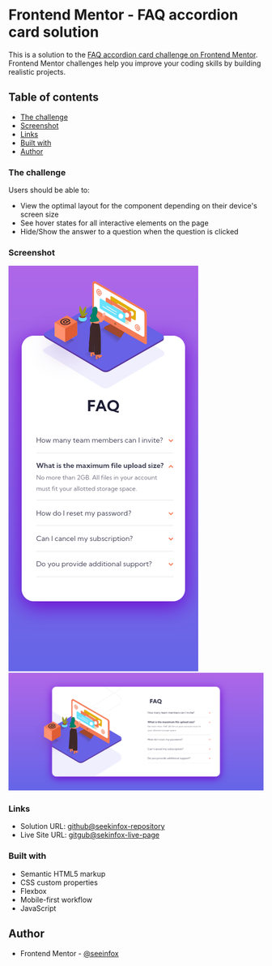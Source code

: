 # Frontend Mentor - FAQ accordion card solution

This is a solution to the [FAQ accordion card challenge on Frontend Mentor](https://www.frontendmentor.io/challenges/faq-accordion-card-XlyjD0Oam). Frontend Mentor challenges help you improve your coding skills by building realistic projects. 

## Table of contents


  - [The challenge](#the-challenge)
  - [Screenshot](#screenshot)
  - [Links](#links)
  - [Built with](#built-with)
- [Author](#author)

### The challenge

Users should be able to:

- View the optimal layout for the component depending on their device's screen size
- See hover states for all interactive elements on the page
- Hide/Show the answer to a question when the question is clicked

### Screenshot

![Mobile view](https://raw.githubusercontent.com/seekinfox/faq-accordion-card-main/main/Screenshot_2021-09-11%20Frontend%20Mentor%20FAQ%20Accordion%20Card.png)
![Desktop view](https://raw.githubusercontent.com/seekinfox/faq-accordion-card-main/main/Screenshot_2021-09-11%20Frontend%20Mentor%20FAQ%20Accordion%20Card(1).png)


### Links

- Solution URL: [github@seekinfox-repository](https://github.com/seekinfox/faq-accordion-card-main)
- Live Site URL: [gitgub@sekinfox-live-page](https://seekinfox.github.io/faq-accordion-card-main/)


### Built with

- Semantic HTML5 markup
- CSS custom properties
- Flexbox
- Mobile-first workflow
- JavaScript

## Author

- Frontend Mentor - [@seeinfox](https://www.frontendmentor.io/profile/seekinfox)
